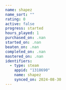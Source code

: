 ```yaml
---
name: shapez
name_sort: ""
rating: 0
active: false
progress: started
hours_played: 1
purchased_on: .nan
started_on: .nan
beaten_on: .nan
completed_on: .nan
mastered_on: .nan
identifiers:
  - type: steam
    appid: "1318690"
    name: shapez
    synced_on: 2024-08-30
---
```

